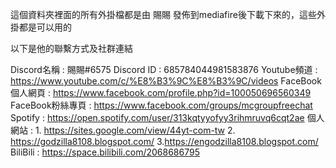這個資料夾裡面的所有外掛檔都是由 賜賜
發佈到mediafire後下載下來的，這些外掛都是可以用的

以下是他的聯繫方式及社群連結

Discord名稱 : 賜賜#6575
Discord ID : 685784044981583876
Youtube頻道 : https://www.youtube.com/c/%E8%B3%9C%E8%B3%9C/videos
FaceBook個人網頁 : https://www.facebook.com/profile.php?id=100050696560349
FaceBook粉絲專頁 : https://www.facebook.com/groups/mcgroupfreechat
Spotify : https://open.spotify.com/user/313kqtyyofyy3rihmruvq6cqt2ae
個人網站 : 1. https://sites.google.com/view/44yt-com-tw 2. https://godzilla8108.blogspot.com/ 3.https://engodzilla8108.blogspot.com/
BiliBili : https://space.bilibili.com/2068686795
